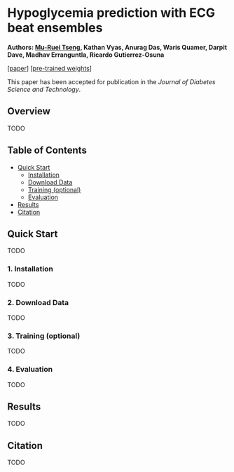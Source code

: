 # Hypoglycemia prediction with ECG beat ensembles

<b> Authors: <a href='https://morris88826.github.io/#/'>Mu-Ruei Tseng</a>, Kathan Vyas, Anurag Das, Waris Quamer, Darpit Dave, Madhav Erranguntla, Ricardo Gutierrez-Osuna</b>

[[paper]()] [[pre-trained weights]()]

This paper has been accepted for publication in the *Journal of Diabetes Science and Technology*.

## Overview
TODO

## Table of Contents
- [Quick Start](#quick-start)
  - [Installation](#1-installation)
  - [Download Data](#2-download-data)
  - [Training (optional)](#3-training-optional)
  - [Evaluation](#4-evaluation)
- [Results](#results)
- [Citation](#citation)

## Quick Start
TODO

### 1. Installation
TODO

### 2. Download Data
TODO

### 3. Training (optional) 
TODO

### 4. Evaluation
TODO

## Results
TODO

## Citation
TODO